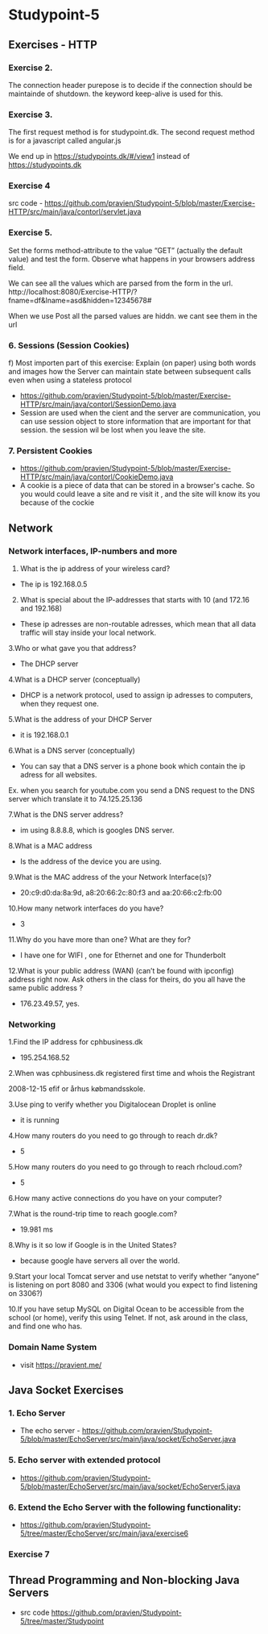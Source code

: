 # Studypoint-5

## Exercises - HTTP

### Exercise 2.

The connection header purepose is to decide if the connection should be maintainde of shutdown.
the keyword keep-alive is used for this.



### Exercise 3.

The first request method is for studypoint.dk.
The second request method is for a javascript called angular.js

We end up in https://studypoints.dk/#/view1 instead of https://studypoints.dk

### Exercise 4

src code - https://github.com/pravien/Studypoint-5/blob/master/Exercise-HTTP/src/main/java/contorl/servlet.java

### Exercise 5.

Set the forms method-attribute to the value “GET” (actually the default value) and test the form. Observe what happens in your browsers address field.

We can see all the values which are parsed from the form in the url.
http://localhost:8080/Exercise-HTTP/?fname=df&lname=asd&hidden=12345678#

When we use Post all the parsed values are hiddn. we cant see them in the url


### 6. Sessions (Session Cookies) 

f) Most importen part of this exercise:
Explain (on paper) using both words and images how the Server can maintain state between subsequent calls even when using a stateless protocol

 

 - https://github.com/pravien/Studypoint-5/blob/master/Exercise-HTTP/src/main/java/contorl/SessionDemo.java
 - Session are used when the cient and the server are communication, you can use session object to store information that are important for that session. the session wil be lost when you leave the site.

### 7. Persistent Cookies  
 - https://github.com/pravien/Studypoint-5/blob/master/Exercise-HTTP/src/main/java/contorl/CookieDemo.java
 - A cookie is a piece of data that can be stored in a browser's cache. So you would could leave a site and re visit it , and 
 the site will know its you because of the cockie
## Network 

### Network interfaces, IP-numbers and more

1. What is the ip address of your wireless card?

- The ip is 192.168.0.5

2. What is special about the IP-addresses that starts with 10 (and 172.16 and 192.168)

- These ip adresses are non-routable adresses, which mean that all data traffic will stay inside your local network.

3.Who or what gave you that address?

- The DHCP server

4.What is a DHCP server (conceptually)

- DHCP is a network protocol, used to assign ip adresses to computers, when they request one. 

5.What is the address of your DHCP Server

- it is 192.168.0.1

6.What is a DNS server (conceptually)

 - You can say that a DNS server is a phone book which contain the ip adress for all websites.

 Ex. when you search for youtube.com you send a DNS request to the DNS server which translate it to 74.125.25.136


7.What is the DNS server address?

- im using 8.8.8.8, which is googles DNS server.

8.What is a MAC address

- Is the address of the device you are using.

9.What is the MAC address of the your Network Interface(s)?

- 20:c9:d0:da:8a:9d, a8:20:66:2c:80:f3 and aa:20:66:c2:fb:00

10.How many network interfaces do you have?

- 3

11.Why do you have more than one? What are they for?

- I have one for WIFI , one for Ethernet and one for Thunderbolt

12.What is your public address (WAN) (can’t be found with ipconfig)  address right now. Ask others in the class for theirs, do you all have the same public address ?

- 176.23.49.57, yes.

### Networking

1.Find the IP address for cphbusiness.dk

 - 195.254.168.52

2.When was cphbusiness.dk registered first time and whois the Registrant

2008-12-15 efif or århus købmandsskole.

3.Use ping to verify whether you Digitalocean Droplet is online

-  it is running

4.How many routers do you need to go through to reach dr.dk?

- 5 

5.How many routers do you need to go through to reach rhcloud.com?

- 5

6.How many active connections do you have on your computer?

7.What is the round-trip time to reach google.com?

- 19.981 ms

8.Why is it so low if Google is in the United States?

- because google have servers all over the world.

9.Start your local Tomcat server and use netstat to verify whether “anyone” is listening on port 8080 and 3306 (what would you expect to find listening on 3306?)

10.If you have setup MySQL on Digital Ocean to be accessible from the school (or home), verify this using Telnet. If not, ask around in the class, and find one who has.

### Domain Name System
 - visit https://pravient.me/

## Java Socket Exercises

### 1. Echo Server

 - The echo server - https://github.com/pravien/Studypoint-5/blob/master/EchoServer/src/main/java/socket/EchoServer.java

### 5. Echo server with extended protocol
 
 - https://github.com/pravien/Studypoint-5/blob/master/EchoServer/src/main/java/socket/EchoServer5.java

### 6. Extend the Echo Server with the following functionality:

 - https://github.com/pravien/Studypoint-5/tree/master/EchoServer/src/main/java/exercise6

### Exercise 7

## Thread Programming and Non-blocking Java Servers

 - src code https://github.com/pravien/Studypoint-5/tree/master/Studypoint



